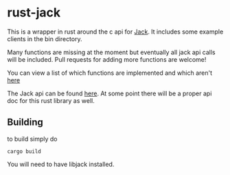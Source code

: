 rust-jack
=========

This is a wrapper in rust around the c api for
[Jack](http://jackaudio.org/).  It includes some example clients in
the bin directory.

Many functions are missing at the moment but eventually all jack api
calls will be included.  Pull requests for adding more functions are
welcome!

You can view a list of which functions are implemented and which
aren't
[here](http://htmlpreview.github.io/?https://raw.githubusercontent.com/nicklan/rust-jack/master/funcs.html)

The Jack api can be found
[here](http://jackaudio.org/files/docs/html/index.html).
At some point there will be a proper api doc for this rust library as
well.

Building
--------
to build simply do

    cargo build


You will need to have libjack installed.
